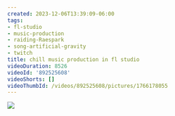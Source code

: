 ```yaml
---
created: 2023-12-06T13:39:09-06:00
tags:
- fl-studio
- music-production
- raiding-Raespark
- song-artificial-gravity
- twitch
title: chill music production in fl studio
videoDuration: 8526
videoId: '892525608'
videoShorts: []
videoThumbId: /videos/892525608/pictures/1766178055
---
```


![](20231206193909.jpg)
